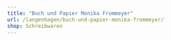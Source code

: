 ```yaml
---
title: "Buch und Papier Monika Frommeyer"
url: /langenhagen/buch-und-papier-monika-frommeyer/
shop: Schreibwaren
---
```

